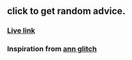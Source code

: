 ## click to get random advice.

### [Live link]()

### Inspiration from [ann glitch](https://github.com/ann-glitch)

